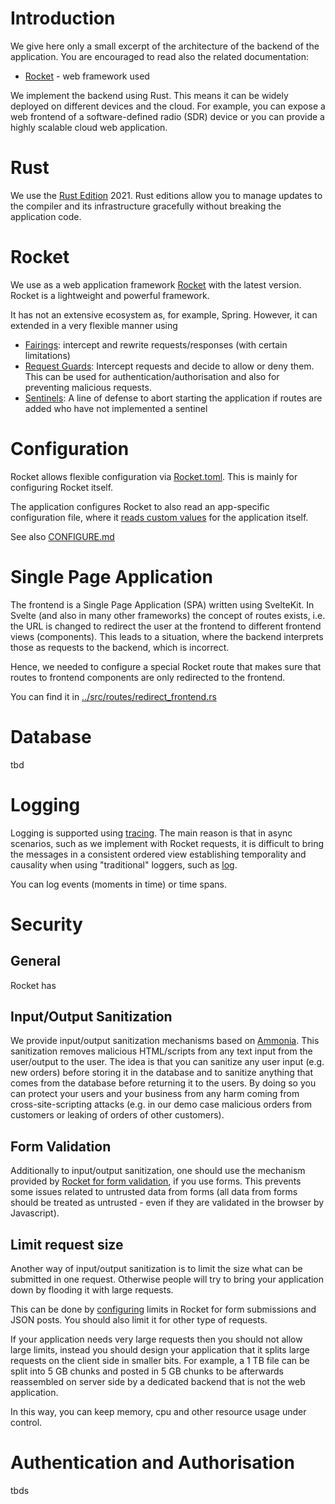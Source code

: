 # Introduction
We give here only a small excerpt of the architecture of the backend of the application. You are encouraged to read also the related documentation:
* [Rocket](https://rocket.rs/guide/) - web framework used

We implement the backend using Rust. This means it can be widely deployed on different devices and the cloud. For example, you can expose a web frontend of a software-defined radio (SDR) device or you can provide a highly scalable cloud web application.

# Rust
We use the [Rust Edition](https://doc.rust-lang.org/edition-guide/editions/index.html) 2021. Rust editions allow you to manage updates to the compiler and its infrastructure gracefully without breaking the application code.

# Rocket
We use as a web application framework [Rocket](https://rocket.rs/guide/) with the latest version. Rocket is a lightweight and powerful framework.

It has not an extensive ecosystem as, for example, Spring. However, it can extended in a very flexible manner using
* [Fairings](https://rocket.rs/guide/v0.5/fairings/#fairings): intercept and rewrite requests/responses (with certain limitations)
* [Request Guards](https://rocket.rs/guide/v0.5/requests/#request-guards): Intercept requests and decide to allow or deny them. This can be used for authentication/authorisation and also for preventing malicious requests.
* [Sentinels](https://api.rocket.rs/v0.5/rocket/trait.Sentinel): A line of defense to abort starting the application if routes are added who have not implemented a sentinel


# Configuration
Rocket allows flexible configuration via [Rocket.toml](https://rocket.rs/guide/configuration/). This is mainly for configuring Rocket itself.

The application configures Rocket to also read an app-specific configuration file, where it [reads custom values](https://rocket.rs/guide/v0.5/configuration/#extracting-values) for the application itself.


See also [CONFIGURE.md](./CONFIGURE.md)

# Single Page Application
The frontend is a Single Page Application (SPA) written using SvelteKit. In Svelte (and also in many other frameworks) the concept of routes exists, i.e. the URL is changed to redirect the user at the frontend to different frontend views (components). This leads to a situation, where the backend interprets those as requests to the backend, which is incorrect.

Hence, we needed to configure a special Rocket route that makes sure that routes to frontend components are only redirected to the frontend.

You can find it in [../src/routes/redirect_frontend.rs](../src/routes/redirect_frontend.rs)
# Database
tbd

# Logging
Logging is supported using [tracing](https://docs.rs/tracing/latest/tracing/). The main reason is that in async scenarios, such as we implement with Rocket requests, it is difficult to bring the messages in a consistent ordered view establishing temporality and causality when using "traditional" loggers, such as [log](https://docs.rs/log/latest/log/).

You can log events (moments in time) or time spans.

# Security
## General
Rocket has 

## Input/Output Sanitization
We provide input/output sanitization mechanisms based on [Ammonia](
https://github.com/rust-ammonia/ammonia). This sanitization removes malicious HTML/scripts from any text input from the user/output to the user. The idea is that you can sanitize any user input (e.g. new orders) before storing it in the database and to sanitize anything that comes from the database before returning it to the users. By doing so you can protect your users and your business from any harm coming from cross-site-scripting attacks (e.g. in our demo case malicious orders from customers or leaking of orders of other customers).

## Form Validation
Additionally to input/output sanitization, one should use the mechanism provided by [Rocket for form validation](https://rocket.rs/guide/upgrading/#field-validation), if you use forms. This prevents some issues related to untrusted data from forms (all data from forms should be treated as untrusted - even if they are validated in the browser by Javascript).

## Limit request size
Another way of input/output sanitization is to limit the size what can be submitted in one request. Otherwise people will try to bring your application down by flooding it with large requests. 

This can be done by [configuring](https://rocket.rs/guide/configuration/#configuration) limits in Rocket for form submissions and JSON posts. You should also limit it for other type of requests.

If your application needs very large requests then you should not allow large limits, instead you should design your application that it splits large requests on the client side in smaller bits. For example, a 1 TB file can be split into 5 GB chunks and posted in 5 GB chunks to be afterwards reassembled on server side by a dedicated backend that is not the web application.

In this way, you can keep memory, cpu and other resource usage under control.

# Authentication and Authorisation
tbds